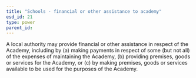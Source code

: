 ```yaml
---
title: "Schools - financial or other assistance to academy"
esd_id: 21
type: power
parent_id:  
---
```


A local authority may provide financial or other assistance in respect of the Academy, including by (a) making payments in respect of some (but not all) of the expenses of maintaining the Academy,  (b) providing premises, goods or services for the Academy, or  (c) by making premises, goods or services available to be used for the purposes of the Academy.

